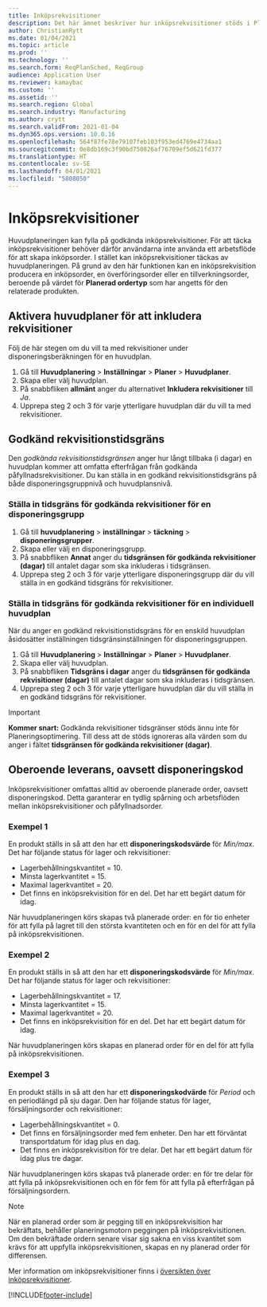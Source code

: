 ```yaml
---
title: Inköpsrekvisitioner
description: Det här ämnet beskriver hur inköpsrekvisitioner stöds i Planeringsoptimering.
author: ChristianRytt
ms.date: 01/04/2021
ms.topic: article
ms.prod: ''
ms.technology: ''
ms.search.form: ReqPlanSched, ReqGroup
audience: Application User
ms.reviewer: kamaybac
ms.custom: ''
ms.assetid: ''
ms.search.region: Global
ms.search.industry: Manufacturing
ms.author: crytt
ms.search.validFrom: 2021-01-04
ms.dyn365.ops.version: 10.0.16
ms.openlocfilehash: 564f87fe78e79107feb103f953ed4769e4734aa1
ms.sourcegitcommit: 0e8db169c3f90bd750826af76709ef5d621fd377
ms.translationtype: HT
ms.contentlocale: sv-SE
ms.lasthandoff: 04/01/2021
ms.locfileid: "5808050"
---
```

# <a name="purchase-requisitions"></a>Inköpsrekvisitioner

Huvudplaneringen kan fylla på godkända inköpsrekvisitioner. För att täcka inköpsrekvisitioner behöver därför användarna inte använda ett arbetsflöde för att skapa inköpsorder. I stället kan inköpsrekvisitioner täckas av huvudplaneringen. På grund av den här funktionen kan en inköpsrekvisition producera en inköpsorder, en överföringsorder eller en tillverkningsorder, beroende på värdet för **Planerad ordertyp** som har angetts för den relaterade produkten.

## <a name="enable-master-plans-to-include-requisitions"></a>Aktivera huvudplaner för att inkludera rekvisitioner

Följ de här stegen om du vill ta med rekvisitioner under disponeringsberäkningen för en huvudplan.

1. Gå till **Huvudplanering** \> **Inställningar** \> **Planer** \> **Huvudplaner**.
1. Skapa eller välj huvudplan.
1. På snabbfliken **allmänt** anger du alternativet **Inkludera rekvisitioner** till *Ja*.
1. Upprepa steg 2 och 3 för varje ytterligare huvudplan där du vill ta med rekvisitioner.

## <a name="approved-requisitions-time-fence"></a>Godkänd rekvisitionstidsgräns

Den *godkända rekvisitionstidsgränsen* anger hur långt tillbaka (i dagar) en huvudplan kommer att omfatta efterfrågan från godkända påfyllnadsrekvisitioner. Du kan ställa in en godkänd rekvisitionstidsgräns på både disponeringsgruppnivå och huvudplansnivå.

### <a name="set-the-approved-requisitions-time-fence-for-a-coverage-group"></a>Ställa in tidsgräns för godkända rekvisitioner för en disponeringsgrupp

1. Gå till **huvudplanering** \> **inställningar** \> **täckning** \> **disponeringsgrupper**.
1. Skapa eller välj en disponeringsgrupp.
1. På snabbfliken **Annat** anger du **tidsgränsen för godkända rekvisitioner (dagar)** till antalet dagar som ska inkluderas i tidsgränsen.
1. Upprepa steg 2 och 3 för varje ytterligare disponeringsgrupp där du vill ställa in en godkänd tidsgräns för rekvisitioner.

### <a name="set-the-approved-requisitions-time-fence-for-individual-master-plans"></a>Ställa in tidsgräns för godkända rekvisitioner för en individuell huvudplan

När du anger en godkänd rekvisitionstidsgräns för en enskild huvudplan åsidosätter inställningen tidsgränsinställningen för disponeringsgruppen.

1. Gå till **Huvudplanering** \> **Inställningar** \> **Planer** \> **Huvudplaner**.
1. Skapa eller välj huvudplan.
1. På snabbfliken **Tidsgräns i dagar** anger du **tidsgränsen för godkända rekvisitioner (dagar)** till antalet dagar som ska inkluderas i tidsgränsen.
1. Upprepa steg 2 och 3 för varje ytterligare huvudplan där du vill ställa in en godkänd tidsgräns för rekvisitioner.

> [!IMPORTANT]
> **Kommer snart:** Godkända rekvisitioner tidsgränser stöds ännu inte för Planeringsoptimering. Till dess att de stöds ignoreras alla värden som du anger i fältet **tidsgränsen för godkända rekvisitioner (dagar)**.

## <a name="independent-supply-regardless-of-coverage-code"></a>Oberoende leverans, oavsett disponeringskod

Inköpsrekvisitioner omfattas alltid av oberoende planerade order, oavsett disponeringskod. Detta garanterar en tydlig spårning och arbetsflöden mellan inköpsrekvisitioner och påfyllnadsorder.

### <a name="example-1"></a>Exempel 1

En produkt ställs in så att den har ett **disponeringskodsvärde** för *Min/max*. Det har följande status för lager och rekvisitioner:

- Lagerbehållningskvantitet = 10.
- Minsta lagerkvantitet = 15.
- Maximal lagerkvantitet = 20.
- Det finns en inköpsrekvisition för en del. Det har ett begärt datum för idag.

När huvudplaneringen körs skapas två planerade order: en för tio enheter för att fylla på lagret till den största kvantiteten och en för en del för att fylla på inköpsrekvisitionen.

### <a name="example-2"></a>Exempel 2

En produkt ställs in så att den har ett **disponeringskodsvärde** för *Min/max*. Det har följande status för lager och rekvisitioner:

- Lagerbehållningskvantitet = 17.
- Minsta lagerkvantitet = 15.
- Maximal lagerkvantitet = 20.
- Det finns en inköpsrekvisition för en del. Det har ett begärt datum för idag.

När huvudplaneringen körs skapas en planerad order för en del för att fylla på inköpsrekvisitionen.

### <a name="example-3"></a>Exempel 3

En produkt ställs in så att den har ett **disponeringskodvärde** för *Period* och en periodlängd på sju dagar. Den har följande status för lager, försäljningsorder och rekvisitioner:

- Lagerbehållningskvantitet = 0.
- Det finns en försäljningsorder med fem enheter. Den har ett förväntat transportdatum för idag plus en dag.
- Det finns en inköpsrekvisition för tre delar. Det har ett begärt datum för idag plus tre dagar.

När huvudplaneringen körs skapas två planerade order: en för tre delar för att fylla på inköpsrekvisitionen och en för fem för att fylla på efterfrågan på försäljningsordern.

> [!NOTE]
> När en planerad order som är pegging till en inköpsrekvisition har bekräftats, behåller planeringsmotorn peggingen på inköpsrekvisitionen. Om den bekräftade ordern senare visar sig sakna en viss kvantitet som krävs för att uppfylla inköpsrekvisitionen, skapas en ny planerad order för differensen.

Mer information om inköpsrekvisitioner finns i [översikten över inköpsrekvisitioner](../../procurement/purchase-requisitions-overview.md).


[!INCLUDE[footer-include](../../../includes/footer-banner.md)]